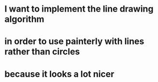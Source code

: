 
# I want to implement the line drawing algorithm
# in order to use painterly with lines rather than circles
# because it looks a lot nicer


